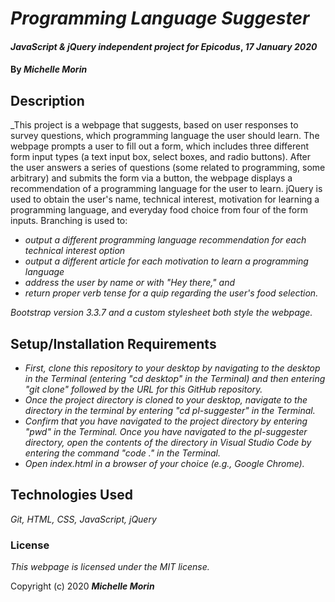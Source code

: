 # _Programming Language Suggester_

#### _JavaScript & jQuery independent project for Epicodus_, _17 January 2020_

#### By _**Michelle Morin**_

## Description

_This project is a webpage that suggests, based on user responses to survey questions, which programming language the user should learn. The webpage prompts a user to fill out a form, which includes three different form input types (a text input box, select boxes, and radio buttons). After the user answers a series of questions (some related to programming, some arbitrary) and submits the form via a button, the webpage displays a recommendation of a programming language for the user to learn. jQuery is used to obtain the user's name, technical interest, motivation for learning a programming language, and everyday food choice from four of the form inputs. Branching is used to:
* _output a different programming language recommendation for each technical interest option_
* _output a different article for each motivation to learn a programming language_
* _address the user by name or with "Hey there," and_
* _return proper verb tense for a quip regarding the user's food selection._

_Bootstrap version 3.3.7 and a custom stylesheet both style the webpage._

## Setup/Installation Requirements

* _First, clone this repository to your desktop by navigating to the desktop in the Terminal (entering "cd desktop" in the Terminal) and then entering "git clone" followed by the URL for this GitHub repository._
* _Once the project directory is cloned to your desktop, navigate to the directory in the terminal by entering "cd pl-suggester" in the Terminal._
* _Confirm that you have navigated to the project directory by entering "pwd" in the Terminal. Once you have navigated to the pl-suggester directory, open the contents of the directory in Visual Studio Code by entering the command "code ." in the Terminal._
* _Open index.html in a browser of your choice (e.g., Google Chrome)._

## Technologies Used

_Git, HTML, CSS, JavaScript, jQuery_

### License

*This webpage is licensed under the MIT license.*

Copyright (c) 2020 **_Michelle Morin_**